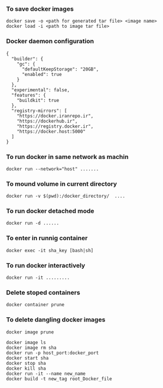 ### To save docker images

```
docker save -o <path for generated tar file> <image name>
docker load -i <path to image tar file>

```


### Docker daemon configuration
```
{
  "builder": {
    "gc": {
      "defaultKeepStorage": "20GB",
      "enabled": true
    }
  },
  "experimental": false,
  "features": {
    "buildkit": true
  },
  "registry-mirrors": [
    "https://docker.iranrepo.ir",
    "https://dockerhub.ir",
    "https://registry.docker.ir",
    "https://docker.host:5000"
  ]
}
```

### To run docker in same network as machin
```
docker run --network="host" .......
```

### To mound volume in current directory
```
docker run -v $(pwd):/docker_directory/  ....
```

### To run docker detached mode
```
docker run -d ......
```

### To enter in runnig container 
```
docker exec -it sha_key [bash|sh]
```
### To run docker interactively
```
docker run -it .........
```
### Delete stoped containers 
```
docker container prune
```

### To delete dangling docker images
```
docker image prune
```


```
docker image ls 
docker image rm sha 
docker run -p host_port:docker_port
docker start sha
docker stop sha
docker kill sha
docker run -it --name new_name 
docker build -t new_tag root_Docker_file

```
